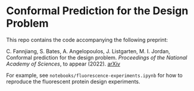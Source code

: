 # Conformal Prediction for the Design Problem
This repo contains the code accompanying the following preprint:

C. Fannjiang, S. Bates, A. Angelopoulos, J. Listgarten, M. I. Jordan, Conformal prediction for the design problem. *Proceedings of the National Academy of Sciences*, to appear (2022).
[arXiv](https://arxiv.org/abs/2202.03613)

For example, see `notebooks/fluorescence-experiments.ipynb` for how to reproduce the fluorescent protein design experiments.
